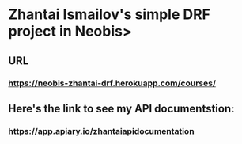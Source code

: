 # Zhantai Ismailov's simple DRF project in Neobis>

## URL

### <https://neobis-zhantai-drf.herokuapp.com/courses/>

## Here's the link to see my API documentstion:

### <https://app.apiary.io/zhantaiapidocumentation>
